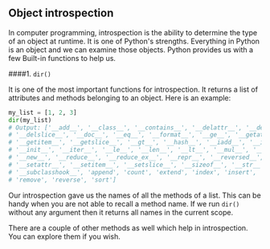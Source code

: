 ## Object introspection

In computer programming, introspection is the ability to determine the type of an object at runtime. It is one of Python's strengths. Everything in Python is an object and we can examine those objects. Python provides us with a few Built-in functions to help us.

####1. `dir()`

It is one of the most important functions for introspection. It returns a list of attributes and methods belonging to an object. Here is an example:

```python
my_list = [1, 2, 3]
dir(my_list)
# Output: ['__add__', '__class__', '__contains__', '__delattr__', '__delitem__', 
# '__delslice__', '__doc__', '__eq__', '__format__', '__ge__', '__getattribute__', 
# '__getitem__', '__getslice__', '__gt__', '__hash__', '__iadd__', '__imul__', 
# '__init__', '__iter__', '__le__', '__len__', '__lt__', '__mul__', '__ne__', 
# '__new__', '__reduce__', '__reduce_ex__', '__repr__', '__reversed__', '__rmul__',
# '__setattr__', '__setitem__', '__setslice__', '__sizeof__', '__str__', 
# '__subclasshook__', 'append', 'count', 'extend', 'index', 'insert', 'pop', 
# 'remove', 'reverse', 'sort']
```

Our introspection gave us the names of all the methods of a list. This can be handy when you are not able to recall a method name. If we run `dir()` without any argument then it returns all names in the current scope.

There are a couple of other methods as well which help in introspection. You can explore them if you wish.